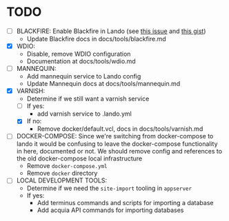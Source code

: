 TODO
====

- [ ] BLACKFIRE: Enable Blackfire in Lando (see [this issue](https://github.com/lando/lando/issues/511) and [this gist](https://gist.github.com/tylerssn/8923149702d4a796c5e103412c2370c3))
    - Update Blackfire docs in docs/tools/blackfire.md
- [x] WDIO:
    - Disable, remove WDIO configuration
    - Documentation at docs/tools/wdio.md
- [ ] MANNEQUIN: 
    - Add mannequin service to Lando config 
    - Update Mannequin docs at docs/tools/mannequin.md
- [x] VARNISH:
    - Determine if we still want a varnish service
    - [ ] If yes:
        - add varnish service to .lando.yml 
    - [x] If no:
        - Remove docker/default.vcl, docs in docs/tools/varnish.md
- [ ] DOCKER-COMPOSE: Since we're switching from docker-compose to lando it would be confusing to leave the docker-compose functionality in here, documented or not. We should remove config and references to the old docker-compose local infrastructure  
    - Remove `docker-compose.yml`
    - Remove `docker` directory 
- [ ] LOCAL DEVELOPMENT TOOLS:
    - Determine if we need the `site-import` tooling in `appserver`
    - If yes:
        - Add terminus commands and scripts for importing a database
        - Add acquia API commands for importing databases
